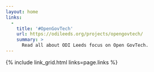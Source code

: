 ```yaml
---
layout: home
links:
  -
    title: '#OpenGovTech'
    url: https://odileeds.org/projects/opengovtech/
    summary: >
      Read all about ODI Leeds focus on Open GovTech.
---
```


{% include link_grid.html links=page.links %}